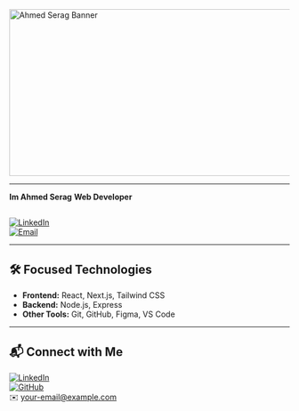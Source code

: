 <img width="1200" height="300" alt="Ahmed Serag Banner" src="https://github.com/user-attachments/assets/2da57e0f-09a3-4231-b944-9469bc14a746" />

---

 **Im Ahmed Serag** 
 **Web Developer** 
## 
[![LinkedIn](https://img.shields.io/badge/LinkedIn-Profile-blue?logo=linkedin)](https://linkedin.com/in/yourprofile)  
[![Email](https://img.shields.io/badge/Email-aserag877@gmail.com-red?logo=gmail&logoColor=white)](mailto:aserag877@gmail.com)


---

## 🛠️ Focused Technologies
- **Frontend:** React, Next.js, Tailwind CSS  
- **Backend:** Node.js, Express  
- **Other Tools:** Git, GitHub, Figma, VS Code  

---

## 📬 Connect with Me
[![LinkedIn](https://img.shields.io/badge/LinkedIn-Profile-blue?logo=linkedin)](https://linkedin.com/in/yourprofile)  
[![GitHub](https://img.shields.io/badge/GitHub-Profile-black?logo=github)](https://github.com/yourusername)  
✉️ [your-email@example.com](mailto:your-email@example.com)


